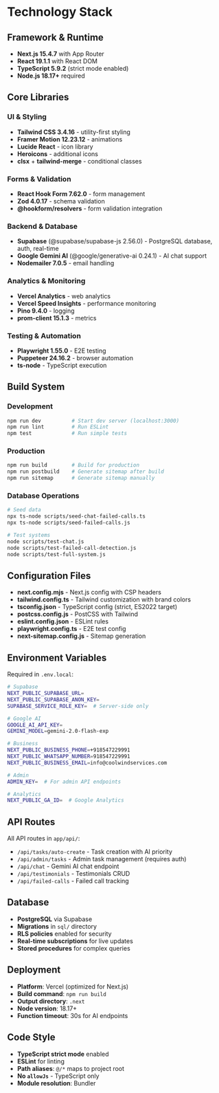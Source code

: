 # Technology Stack

## Framework & Runtime

- **Next.js 15.4.7** with App Router
- **React 19.1.1** with React DOM
- **TypeScript 5.9.2** (strict mode enabled)
- **Node.js 18.17+** required

## Core Libraries

### UI & Styling
- **Tailwind CSS 3.4.16** - utility-first styling
- **Framer Motion 12.23.12** - animations
- **Lucide React** - icon library
- **Heroicons** - additional icons
- **clsx** + **tailwind-merge** - conditional classes

### Forms & Validation
- **React Hook Form 7.62.0** - form management
- **Zod 4.0.17** - schema validation
- **@hookform/resolvers** - form validation integration

### Backend & Database
- **Supabase** (@supabase/supabase-js 2.56.0) - PostgreSQL database, auth, real-time
- **Google Gemini AI** (@google/generative-ai 0.24.1) - AI chat support
- **Nodemailer 7.0.5** - email handling

### Analytics & Monitoring
- **Vercel Analytics** - web analytics
- **Vercel Speed Insights** - performance monitoring
- **Pino 9.4.0** - logging
- **prom-client 15.1.3** - metrics

### Testing & Automation
- **Playwright 1.55.0** - E2E testing
- **Puppeteer 24.16.2** - browser automation
- **ts-node** - TypeScript execution

## Build System

### Development
```bash
npm run dev          # Start dev server (localhost:3000)
npm run lint         # Run ESLint
npm test             # Run simple tests
```

### Production
```bash
npm run build        # Build for production
npm run postbuild    # Generate sitemap after build
npm run sitemap      # Generate sitemap manually
```

### Database Operations
```bash
# Seed data
npx ts-node scripts/seed-chat-failed-calls.ts
npx ts-node scripts/seed-failed-calls.js

# Test systems
node scripts/test-chat.js
node scripts/test-failed-call-detection.js
node scripts/test-full-system.js
```

## Configuration Files

- **next.config.mjs** - Next.js config with CSP headers
- **tailwind.config.ts** - Tailwind customization with brand colors
- **tsconfig.json** - TypeScript config (strict, ES2022 target)
- **postcss.config.js** - PostCSS with Tailwind
- **eslint.config.json** - ESLint rules
- **playwright.config.ts** - E2E test config
- **next-sitemap.config.js** - Sitemap generation

## Environment Variables

Required in `.env.local`:
```bash
# Supabase
NEXT_PUBLIC_SUPABASE_URL=
NEXT_PUBLIC_SUPABASE_ANON_KEY=
SUPABASE_SERVICE_ROLE_KEY=  # Server-side only

# Google AI
GOOGLE_AI_API_KEY=
GEMINI_MODEL=gemini-2.0-flash-exp

# Business
NEXT_PUBLIC_BUSINESS_PHONE=+918547229991
NEXT_PUBLIC_WHATSAPP_NUMBER=918547229991
NEXT_PUBLIC_BUSINESS_EMAIL=info@coolwindservices.com

# Admin
ADMIN_KEY=  # For admin API endpoints

# Analytics
NEXT_PUBLIC_GA_ID=  # Google Analytics
```

## API Routes

All API routes in `app/api/`:
- `/api/tasks/auto-create` - Task creation with AI priority
- `/api/admin/tasks` - Admin task management (requires auth)
- `/api/chat` - Gemini AI chat endpoint
- `/api/testimonials` - Testimonials CRUD
- `/api/failed-calls` - Failed call tracking

## Database

- **PostgreSQL** via Supabase
- **Migrations** in `sql/` directory
- **RLS policies** enabled for security
- **Real-time subscriptions** for live updates
- **Stored procedures** for complex queries

## Deployment

- **Platform**: Vercel (optimized for Next.js)
- **Build command**: `npm run build`
- **Output directory**: `.next`
- **Node version**: 18.17+
- **Function timeout**: 30s for AI endpoints

## Code Style

- **TypeScript strict mode** enabled
- **ESLint** for linting
- **Path aliases**: `@/*` maps to project root
- **No `allowJs`** - TypeScript only
- **Module resolution**: Bundler
